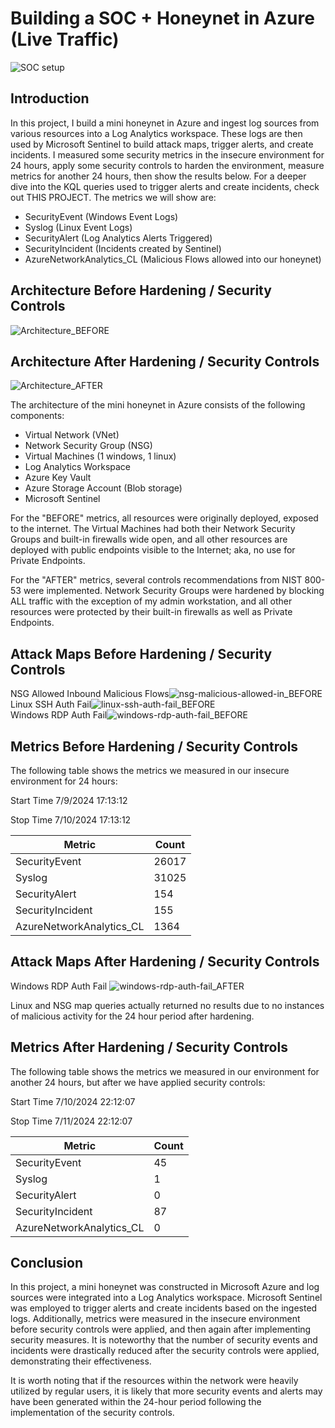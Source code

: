 # Building a SOC + Honeynet in Azure (Live Traffic)
![SOC setup](https://github.com/user-attachments/assets/3eda8151-d2f1-4ef9-b356-4ca93bb204e5)


## Introduction

In this project, I build a mini honeynet in Azure and ingest log sources from various resources into a Log Analytics workspace. These logs are then used by Microsoft Sentinel to build attack maps, trigger alerts, and create incidents. I measured some security metrics in the insecure environment for 24 hours, apply some security controls to harden the environment, measure metrics for another 24 hours, then show the results below. For a deeper dive into the KQL queries used to trigger alerts and create incidents, check out THIS PROJECT. The metrics we will show are:

- SecurityEvent (Windows Event Logs)
- Syslog (Linux Event Logs)
- SecurityAlert (Log Analytics Alerts Triggered)
- SecurityIncident (Incidents created by Sentinel)
- AzureNetworkAnalytics_CL (Malicious Flows allowed into our honeynet)


## Architecture Before Hardening / Security Controls
![Architecture_BEFORE](https://github.com/user-attachments/assets/d845c928-ffbc-40e1-a0a1-0bf4fe91a3cf)

## Architecture After Hardening / Security Controls
![Architecture_AFTER](https://github.com/user-attachments/assets/d7abbb3f-19e5-4265-8999-67005669fe51)


The architecture of the mini honeynet in Azure consists of the following components:

- Virtual Network (VNet)
- Network Security Group (NSG)
- Virtual Machines (1 windows, 1 linux)
- Log Analytics Workspace
- Azure Key Vault
- Azure Storage Account (Blob storage)
- Microsoft Sentinel

For the "BEFORE" metrics, all resources were originally deployed, exposed to the internet. The Virtual Machines had both their Network Security Groups and built-in firewalls wide open, and all other resources are deployed with public endpoints visible to the Internet; aka, no use for Private Endpoints.

For the "AFTER" metrics, several controls recommendations from NIST 800-53 were implemented. Network Security Groups were hardened by blocking ALL traffic with the exception of my admin workstation, and all other resources were protected by their built-in firewalls as well as Private Endpoints.


## Attack Maps Before Hardening / Security Controls
NSG Allowed Inbound Malicious Flows![nsg-malicious-allowed-in_BEFORE](https://github.com/user-attachments/assets/1dc5c5e3-1a8c-489b-b8cb-e861fcc5d534)
<br>
Linux SSH Auth Fail![linux-ssh-auth-fail_BEFORE](https://github.com/user-attachments/assets/e975c829-74e3-4264-adf9-483e1efe5043)
<br>
Windows RDP Auth Fail![windows-rdp-auth-fail_BEFORE](https://github.com/user-attachments/assets/c0ae90ac-e766-4da9-95f5-a2100703280f)
<br>

## Metrics Before Hardening / Security Controls

The following table shows the metrics we measured in our insecure environment for 24 hours:

Start Time 7/9/2024 17:13:12

Stop Time 7/10/2024 17:13:12

| Metric                   | Count
| ------------------------ | -----
| SecurityEvent            | 26017
| Syslog                   | 31025
| SecurityAlert            | 154
| SecurityIncident         | 155
| AzureNetworkAnalytics_CL | 1364

## Attack Maps After Hardening / Security Controls

Windows RDP Auth Fail ![windows-rdp-auth-fail_AFTER](https://github.com/user-attachments/assets/02081ef8-be6f-42bc-a865-16f921dbc0de)


Linux and NSG map queries actually returned no results due to no instances of malicious activity for the 24 hour period after hardening.

## Metrics After Hardening / Security Controls

The following table shows the metrics we measured in our environment for another 24 hours, but after we have applied security controls:

Start Time 7/10/2024 22:12:07

Stop Time	7/11/2024 22:12:07

| Metric                   | Count
| ------------------------ | -----
| SecurityEvent            | 45
| Syslog                   | 1
| SecurityAlert            | 0
| SecurityIncident         | 87
| AzureNetworkAnalytics_CL | 0

## Conclusion

In this project, a mini honeynet was constructed in Microsoft Azure and log sources were integrated into a Log Analytics workspace. Microsoft Sentinel was employed to trigger alerts and create incidents based on the ingested logs. Additionally, metrics were measured in the insecure environment before security controls were applied, and then again after implementing security measures. It is noteworthy that the number of security events and incidents were drastically reduced after the security controls were applied, demonstrating their effectiveness.

It is worth noting that if the resources within the network were heavily utilized by regular users, it is likely that more security events and alerts may have been generated within the 24-hour period following the implementation of the security controls.
